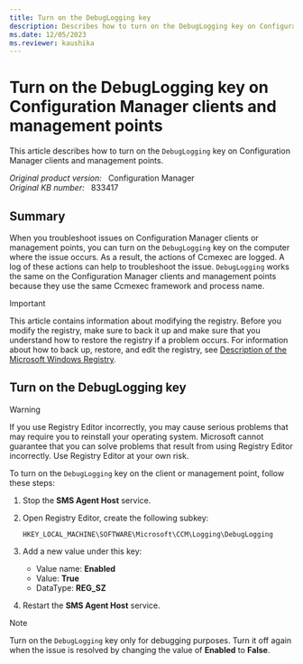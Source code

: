 ```yaml
---
title: Turn on the DebugLogging key
description: Describes how to turn on the DebugLogging key on Configuration Manager clients and management points.
ms.date: 12/05/2023
ms.reviewer: kaushika
---
```

# Turn on the DebugLogging key on Configuration Manager clients and management points

This article describes how to turn on the `DebugLogging` key on Configuration Manager clients and management points.

_Original product version:_ &nbsp; Configuration Manager  
_Original KB number:_ &nbsp; 833417

## Summary

When you troubleshoot issues on Configuration Manager clients or management points, you can turn on the `DebugLogging` key on the computer where the issue occurs. As a result, the actions of Ccmexec are logged. A log of these actions can help to troubleshoot the issue. `DebugLogging` works the same on the Configuration Manager clients and management points because they use the same Ccmexec framework and process name.

> [!IMPORTANT]
> This article contains information about modifying the registry. Before you modify the registry, make sure to back it up and make sure that you understand how to restore the registry if a problem occurs. For information about how to back up, restore, and edit the registry, see [Description of the Microsoft Windows Registry](https://support.microsoft.com/help/256986).

## Turn on the DebugLogging key

> [!WARNING]
> If you use Registry Editor incorrectly, you may cause serious problems that may require you to reinstall your operating system. Microsoft cannot guarantee that you can solve problems that result from using Registry Editor incorrectly. Use Registry Editor at your own risk.

To turn on the `DebugLogging` key on the client or management point, follow these steps:

1. Stop the **SMS Agent Host** service.
1. Open Registry Editor, create the following subkey:

   `HKEY_LOCAL_MACHINE\SOFTWARE\Microsoft\CCM\Logging\DebugLogging`

1. Add a new value under this key:
   - Value name: **Enabled**
   - Value: **True**
   - DataType: **REG_SZ**

1. Restart the **SMS Agent Host** service.

> [!NOTE]
> Turn on the `DebugLogging` key only for debugging purposes. Turn it off again when the issue is resolved by changing the value of **Enabled** to **False**.
